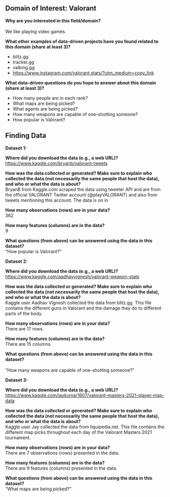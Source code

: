 ## **Domain of Interest: Valorant** 

**Why are you interested in this field/domain?**<br>  
We like playing video games. 

**What other examples of data-driven projects have you found related to this domain (share at least 3)?**<br>
- blitz.gg 
- tracker.gg
- valking.gg
- https://www.instagram.com/valorant.stats/?utm_medium=copy_link 


**What data-driven questions do you hope to answer about this domain (share at least 3)?**<br>  
- How many people are in each rank?
- What maps are being picked?
- What agents are being picked?
- How many weapons are capable of one-shotting someone?
- How popular is Valorant?
 
 
## **Finding Data**
**Dataset 1:**

**Where did you download the data (e.g., a web URL)?**
https://www.kaggle.com/bryanb/valorant-tweets 

**How was the data collected or generated? Make sure to explain who collected the data (not necessarily the same people that host the data), and who or what the data is about?**<br>
BryanB from Kaggle.com scraped the data using tweeter API and are from the official VALORANT Twitter account (@playVALORANT) and also from tweets mentioning this account. The data is on in

**How many observations (rows) are in your data?**<br>
362

**How many features (columns) are in the data?**<br>
9

**What questions (from above) can be answered using the data in this dataset?**<br>
“How popular is Valorant?“


**Dataset 2:**

**Where did you download the data (e.g., a web URL)?**<br>
https://www.kaggle.com/aadhavvignesh/valorant-weapon-stats 

**How was the data collected or generated? Make sure to explain who collected the data (not necessarily the same people that host the data), and who or what the data is about?** <br>
Kaggle user Aadhav Vignesh collected the data from blitz.gg. This file contains the different guns in Valorant and the damage they do to different parts of the body.

**How many observations (rows) are in your data?**<br>
There are 17 rows.

**How many features (columns) are in the data?**<br>
There are 15 columns.

**What questions (from above) can be answered using the data in this dataset?**<br>  
“How many weapons are capable of one-shotting someone?”

**Dataset 3:**

**Where did you download the data (e.g., a web URL)?**<br>
https://www.kaggle.com/jaykumar1607/valorant-masters-2021-player-map-data 

**How was the data collected or generated? Make sure to explain who collected the data (not necessarily the same people that host the data), and who or what the data is about?** <br>
Kaggle user Jay collected the data from liquipedia.net. This file contains the different map picks throughout each day of the Valorant Masters 2021 tournament. 

**How many observations (rows) are in your data?**<br>
There are 7 observations (rows) presented in the data. 

**How many features (columns) are in the data?**<br>
There are 9 features (columns) presented in the data. 

**What questions (from above) can be answered using the data in this dataset?**<br>
“What maps are being picked?”

